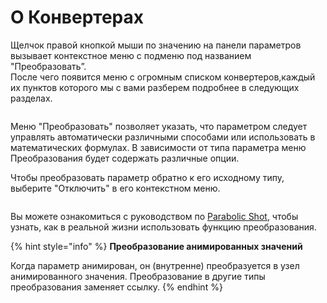 # О Конвертерах

Щелчок правой кнопкой мыши по значению на панели параметров вызывает контекстное меню с подменю под названием "Преобразовать”.\
После чего появится меню с огромным списком конвертеров,каждый их пунктов которого мы с вами разберем подробнее в следующих разделах.

<figure><img src="https://lh7-us.googleusercontent.com/8dFc38J26zNIi0mldzOtmUohs_IjVnmWDEMMPVTdedVmooRMjouCZAe5Zoy-eYEuDs-Qs3STsPfMLB5XU9F5FpbgGjKTzalDezBcm0xB9XDBbpJrzFEsXuezpoKOAyGN9YKgI4SDCmWqRYlZJlrJu04" alt=""><figcaption></figcaption></figure>

Меню "Преобразовать" позволяет указать, что параметром следует управлять автоматически различными способами или использовать в математических формулах. В зависимости от типа параметра меню Преобразования будет содержать различные опции.

Чтобы преобразовать параметр обратно к его исходному типу, выберите "Отключить" в его контекстном меню.

<figure><img src="https://lh7-us.googleusercontent.com/dAT9Zo3IzIeITySKZ9vTH_keBzGHQcEYGL-ZEYcQv_mLuOBDEvjqXyDUKPZwwwCXOTAUQK2JM3H5tsVUkwBOSFkJERUiMrAWlgsaEo9ChsgwKMXI_rPKY3N8x1xVrxZRhu3uc9VVdj-gIWJdHM3tmRc" alt=""><figcaption></figcaption></figure>

Вы можете ознакомиться с руководством по [Parabolic Shot](https://wiki.synfig.org/Parabolic_Shot), чтобы узнать, как в реальной жизни использовать функцию преобразования.

{% hint style="info" %}
**Преобразование анимированных значений**

Когда параметр анимирован, он (внутренне) преобразуется в узел анимированного значения. Преобразование в другие типы преобразования заменяет ссылку.
{% endhint %}

